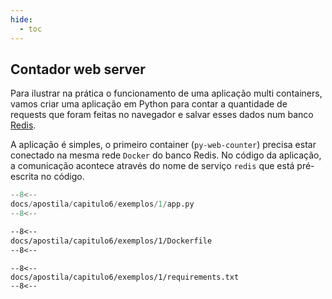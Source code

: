 ```yaml
---
hide:
  - toc
---
```


## Contador web server

Para ilustrar na prática o funcionamento de uma aplicação multi containers, vamos criar uma aplicação em Python para contar a quantidade de requests que foram feitas no navegador e salvar esses dados num banco [Redis](https://redis.io/docs/about/).

A aplicação é simples, o primeiro container (`py-web-counter`) precisa estar conectado na mesma rede `Docker` do banco Redis. No código da aplicação, a comunicação acontece através do nome de serviço `redis` que está pré-escrita no código.


```py linenums="1" title="capitulo6/exemplos/1/app.py"
--8<--
docs/apostila/capitulo6/exemplos/1/app.py
--8<--
```

```Dockerfile linenums="1" title="capitulo6/exemplos/1/Dockerfile"
--8<--
docs/apostila/capitulo6/exemplos/1/Dockerfile
--8<--
```

```linenums="1" title="capitulo6/exemplos/1/requirements.txt"
--8<--
docs/apostila/capitulo6/exemplos/1/requirements.txt
--8<--
```
